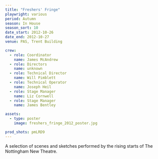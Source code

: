 ```yaml
---
title: "Freshers' Fringe"
playwright: various
period: Autumn
season: In House
season_sort: 10
date_start: 2012-10-26
date_end: 2012-10-27
venue: PAS, Trent Building

crew:
  - role: Coordinator
    name: James McAndrew
  - role: Directors
    name: unknown
  - role: Technical Director
    name: Will Pimblett
  - role: Technical Operator
    name: Joseph Heil
  - role: Stage Manager
    name: Liz Cornwell
  - role: Stage Manager
    name: James Bentley

assets:
  - type: poster
    image: freshers_fringe_2012_poster.jpg

prod_shots: pmLRD9
---
```


A selection of scenes and sketches performed by the rising starts of The Nottingham New Theatre.
